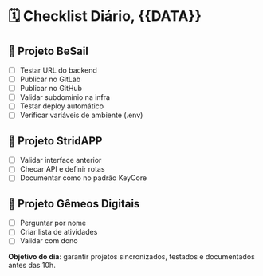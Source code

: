 # 🗓️ Checklist Diário, {{DATA}}

## 🚤 Projeto BeSail
- [ ] Testar URL do backend
- [ ] Publicar no GitLab
- [ ] Publicar no GitHub
- [ ] Validar subdomínio na infra
- [ ] Testar deploy automático
- [ ] Verificar variáveis de ambiente (.env)

## 🏃 Projeto StridAPP
- [ ] Validar interface anterior
- [ ] Checar API e definir rotas
- [ ] Documentar como no padrão KeyCore

## 🧐 Projeto Gêmeos Digitais
- [ ] Perguntar por nome
- [ ] Criar lista de atividades
- [ ] Validar com dono

**Objetivo do dia**: garantir projetos sincronizados, testados e documentados antes das 10h.
